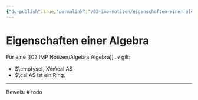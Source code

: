 ```yaml
---
{"dg-publish":true,"permalink":"/02-imp-notizen/eigenschaften-einer-algebra/"}
---
```


# Eigenschaften einer Algebra
Für eine [[02 IMP Notizen/Algebra\|Algebra]] $\mathcal{A}$ gilt: 
- $\emptyset, X\in\cal A$
- $\cal A$ ist ein Ring. 

___ 
Beweis: # todo